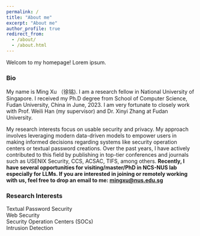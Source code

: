 ```yaml
---
permalink: /
title: "About me"
excerpt: "About me"
author_profile: true
redirect_from: 
  - /about/
  - /about.html
---
```


Welcom to my homepage! Lorem ipsum.

### Bio
My name is Ming Xu （徐铭). I am a research fellow in National University of Singapore. I received my Ph.D degree from School of Computer Science, Fudan University, China in June, 2023. I am very fortunate to closely work with Prof. Weili Han (my supervisor) and Dr. Xinyi Zhang at Fudan University. 

My research interests focus on usable security and privacy. My approach involves leveraging modern data-driven models to empower users in making informed decisions regarding systems like security operation centers or textual password creations. Over the past years, I have actively contributed to this field by publishing in top-tier conferences and journals such as USENIX Security, CCS, ACSAC, TIFS, among others. **Recently, I have several opportunities for visiting/master/PhD in NCS-NUS lab especially for LLMs. If you are interested in joining or remotely working with us, feel free to drop an email to me: mingxu@nus.edu.sg**



### Research Interests  
Textual Password Security  
Web Security  
Security Operation Centers (SOCs)  
Intrusion Detection











